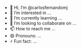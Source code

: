 - 👋 Hi, I’m @carlosfernandomj
- 👀 I’m interested in ...
- 🌱 I’m currently learning ...
- 💞️ I’m looking to collaborate on ...
- 📫 How to reach me ...
- 😄 Pronouns: ...
- ⚡ Fun fact: ...

<!---
carlosfernandomj/carlosfernandomj is a ✨ special ✨ repository because its `README.md` (this file) appears on your GitHub profile.
You can click the Preview link to take a look at your changes.
--->
